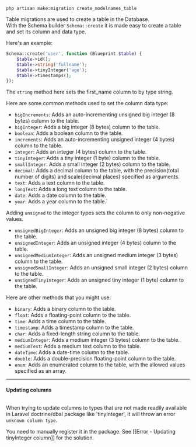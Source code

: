 `php artisan make:migration create_modelnames_table`

Table migrations are used to create a table in the Database.  
With the Schema builder `Schema::create` it is made easy to create a table and set its column and data type.

Here's an example:
```php
Schema::create('user', function (Blueprint $table) {
	$table->id();
	$table->string('fullname');
	$table->tinyInteger('age');
	$table->timestamps();
});
```

The `string` method here sets the first_name column to by type string.

Here are some common methods used to set the column data type:
-  `bigIncrements`: Adds an auto-incrementing unsigned big integer (8 bytes) column to the table.
-  `bigInteger`: Adds a big integer (8 bytes) column to the table.
-  `boolean`: Adds a boolean column to the table.
-  `increments`: Adds an auto-incrementing unsigned integer (4 bytes) column to the table.
-  `integer`: Adds an integer (4 bytes) column to the table.
-  `tinyInteger`: Adds a tiny integer (1 byte) column to the table.
-  `smallInteger`: Adds a small integer (2 bytes) column to the table.
-  `decimal`: Adds a decimal column to the table, with the precision(total number of digits) and scale(decimal places) specified as arguments.
-   `text`: Adds a text column to the table.
-   `longText`: Adds a long text column to the table.
-   `date`: Adds a date column to the table.
-   `year`: Adds a year column to the table.`

Adding `unsigned` to the integer types sets the column to only non-negative values.
-  `unsignedBigInteger`: Adds an unsigned big integer (8 bytes) column to the table.
-  `unsignedInteger`: Adds an unsigned integer (4 bytes) column to the table.
-  `unsignedMediumInteger`: Adds an unsigned medium integer (3 bytes) column to the table.
-  `unsignedSmallInteger`: Adds an unsigned small integer (2 bytes) column to the table.
-  `unsignedTinyInteger`: Adds an unsigned tiny integer (1 byte) column to the table.

Here are other methods that you might use:
-  `binary`: Adds a binary column to the table.
-  `float`: Adds a floating-point column to the table.  
-  `time`: Adds a time column to the table.
-  `timestamp`: Adds a timestamp column to the table.
-  `char`: Adds a fixed-length string column to the table.
-  `mediumInteger`: Adds a medium integer (3 bytes) column to the table.
-  `mediumText`: Adds a medium text column to the table.
-  `dateTime`: Adds a date-time column to the table.
-  `double`: Adds a double-precision floating-point column to the table.
-  `enum`: Adds an enumerated column to the table, with the allowed values specified as an array.


----
#### Updating columns

```php

```

When trying to update columns to types that are not made readily available in Laravel doctrine/dbal package like 'tinyInteger', it will throw an error `unknown column type`.

You need to manually register it in the package. See [[Error - Updating tinyInteger column]] for the solution.
